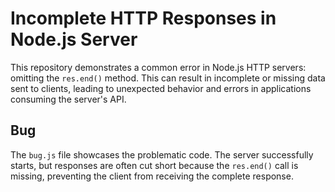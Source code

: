 # Incomplete HTTP Responses in Node.js Server

This repository demonstrates a common error in Node.js HTTP servers: omitting the `res.end()` method.  This can result in incomplete or missing data sent to clients, leading to unexpected behavior and errors in applications consuming the server's API.

## Bug
The `bug.js` file showcases the problematic code. The server successfully starts, but responses are often cut short because the `res.end()` call is missing, preventing the client from receiving the complete response.